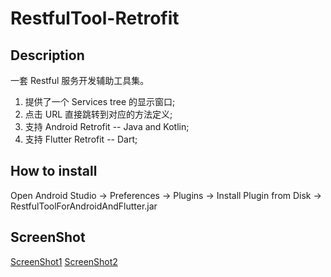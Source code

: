 # RestfulTool-Retrofit
## Description
 一套 Restful 服务开发辅助工具集。<br>
1. 提供了一个 Services tree 的显示窗口;<br>
2. 点击 URL 直接跳转到对应的方法定义;<br>
3. 支持 Android Retrofit -- Java and Kotlin;<br>
4. 支持 Flutter Retrofit -- Dart;<br>
## How to install
Open Android Studio -> Preferences -> Plugins -> Install Plugin from Disk -> RestfulToolForAndroidAndFlutter.jar
## ScreenShot
[ScreenShot1](https://github.com/springmonster/RestfulTool-Retrofit/blob/AndroidAndFlutter/screenshot/ScreenShot1.jpeg)
[ScreenShot2](https://github.com/springmonster/RestfulTool-Retrofit/blob/AndroidAndFlutter/screenshot/ScreenShot2.jpeg)
